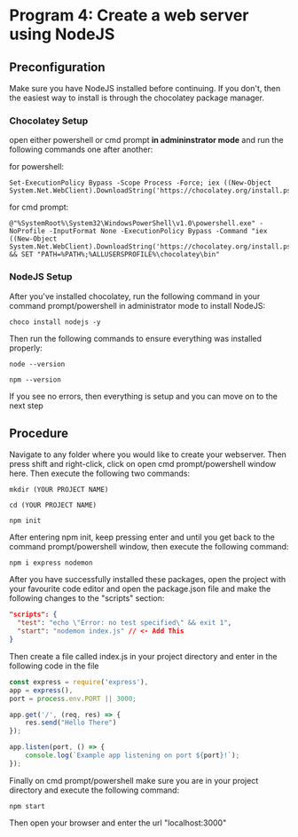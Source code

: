 # Program 4: Create a web server using NodeJS

## Preconfiguration

Make sure you have NodeJS installed before continuing. If you don't, then the easiest way to install is through the chocolatey package manager.

### Chocolatey Setup

open either powershell or cmd prompt **in admininstrator mode** and run the following commands one after another:

for powershell:
````
Set-ExecutionPolicy Bypass -Scope Process -Force; iex ((New-Object System.Net.WebClient).DownloadString('https://chocolatey.org/install.ps1'))
````

for cmd prompt:
````
@"%SystemRoot%\System32\WindowsPowerShell\v1.0\powershell.exe" -NoProfile -InputFormat None -ExecutionPolicy Bypass -Command "iex ((New-Object System.Net.WebClient).DownloadString('https://chocolatey.org/install.ps1'))" && SET "PATH=%PATH%;%ALLUSERSPROFILE%\chocolatey\bin"
````

### NodeJS Setup

After you've installed chocolatey, run the following command in your command prompt/powershell in administrator mode to install NodeJS:

````
choco install nodejs -y
````

Then run the following commands to ensure everything was installed properly:
````
node --version

npm --version
````

If you see no errors, then everything is setup and you can move on to the next step

## Procedure

Navigate to any folder where you would like to create your webserver. Then press shift and right-click, click on open cmd prompt/powershell window here. Then execute the following two commands:

````
mkdir (YOUR PROJECT NAME)

cd (YOUR PROJECT NAME)

npm init
````

After entering npm init, keep pressing enter and until you get back to the command prompt/powershell window, then execute the following command:

````
npm i express nodemon
````

After you have successfully installed these packages, open the project with your favourite code editor and open the package.json file and make the following changes to the "scripts" section:
````json
"scripts": {
  "test": "echo \"Error: no test specified\" && exit 1",
  "start": "nodemon index.js" // <- Add This
}
````

Then create a file called index.js in your project directory and enter in the following code in the file

````javascript
const express = require('express'),
app = express(),
port = process.env.PORT || 3000;

app.get('/', (req, res) => {
    res.send("Hello There")
});

app.listen(port, () => {
    console.log(`Example app listening on port ${port}!`);
});
````

Finally on cmd prompt/powershell make sure you are in your project directory and execute the following command:

````
npm start
````

Then open your browser and enter the url "localhost:3000"

